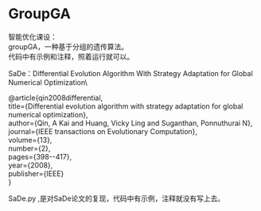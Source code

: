 # GroupGA

智能优化课设：\
groupGA，一种基于分组的遗传算法。\
代码中有示例和注释，照着运行就可以。

SaDe：Differential Evolution Algorithm With Strategy Adaptation for Global Numerical Optimization\

@article{qin2008differential,\
  title={Differential evolution algorithm with strategy adaptation for global numerical optimization},\
  author={Qin, A Kai and Huang, Vicky Ling and Suganthan, Ponnuthurai N},\
  journal={IEEE transactions on Evolutionary Computation},\
  volume={13},\
  number={2},\
  pages={398--417},\
  year={2008},\
  publisher={IEEE}\
}

SaDe.py ,是对SaDe论文的复现，代码中有示例，注释就没有写上去。
